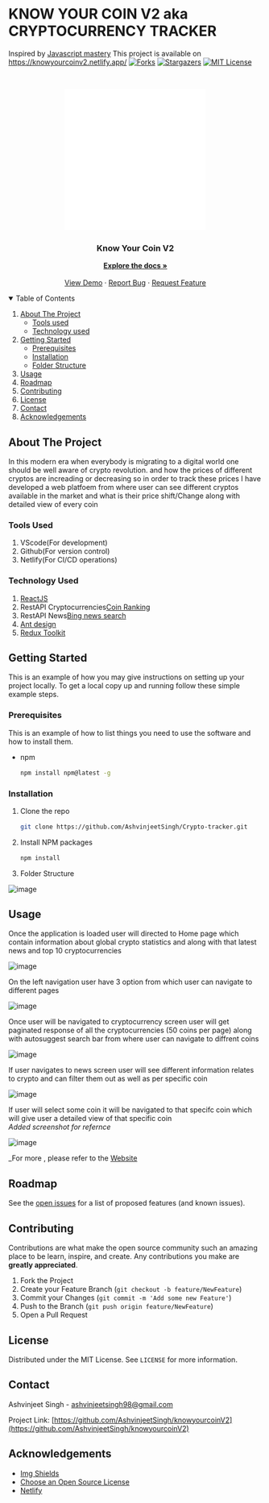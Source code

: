 # KNOW YOUR COIN V2 aka CRYPTOCURRENCY TRACKER
Inspired by [Javascript mastery](https://www.youtube.com/c/JavaScriptMastery)
This project is available on  https://knowyourcoinv2.netlify.app/
[![Forks][forks-shield]][forks-url]
[![Stargazers][stars-shield]][stars-url]
[![MIT License][license-shield]][license-url]

<!-- PROJECT LOGO -->
<br />
<p align="center">
  <a href="https://github.com/AshvinjeetSingh/knowyourcoinV2">
    <img src="/src/images/cryptocurrency.png" alt="Logo" width="280" height="280" >
  </a>

  <h3 align="center">Know Your Coin V2</h3>

  <p align="center">
    <a href="https://github.com/AshvinjeetSingh/knowyourcoinV2"><strong>Explore the docs »</strong></a>
    <br />
    <br />
    <a href="https://knowyourcoinv2.netlify.app/">View Demo</a>
    ·
    <a href="https://github.com/AshvinjeetSingh/knowyourcoinV2/issues">Report Bug</a>
    ·
    <a href="https://github.com/AshvinjeetSingh/knowyourcoinV2/issues">Request Feature</a>
  </p>
</p>

<!-- TABLE OF CONTENTS -->
<details open="open">
  <summary>Table of Contents</summary>
  <ol>
    <li>
      <a href="#about-the-project">About The Project</a>
      <ul>
        <li><a href="#Tools-used">Tools used</a></li>
        <li><a href="#Technology-used">Technology used</a></li>
      </ul>
    </li>
    <li>
      <a href="#getting-started">Getting Started</a>
      <ul>
        <li><a href="#prerequisites">Prerequisites</a></li>
        <li><a href="#installation">Installation</a></li>
        <li><a href="#folder-structure">Folder Structure</a></li>
      </ul>
    </li>
    <li><a href="#usage">Usage</a></li>
    <li><a href="#roadmap">Roadmap</a></li>
    <li><a href="#contributing">Contributing</a></li>
    <li><a href="#license">License</a></li>
    <li><a href="#contact">Contact</a></li>
    <li><a href="#acknowledgements">Acknowledgements</a></li>
  </ol>
</details>



<!-- ABOUT THE PROJECT -->
## About The Project
In this modern era when everybody is migrating to a digital world one should be well aware of crypto revolution. and how the prices of different cryptos are increading or decreasing so in order to track these prices I have developed a web platfoem from where user can see different cryptos available in the market and what is their price shift/Change along with detailed view of every coin


### Tools Used

1. VScode(For development)
2. Github(For version control)
3. Netlify(For CI/CD operations)


### Technology Used
1. [ReactJS](https://reactjs.org/)
2. RestAPI Cryptocurrencies[Coin Ranking](https://rapidapi.com/Coinranking/api/coinranking1/)
3. RestAPI News[Bing news search](https://rapidapi.com/microsoft-azure-org-microsoft-cognitive-services/api/bing-news-search1/)
4. [Ant design](https://ant.design/)
5. [Redux Toolkit](https://redux-toolkit.js.org/)



## Getting Started

This is an example of how you may give instructions on setting up your project locally.
To get a local copy up and running follow these simple example steps.

### Prerequisites

This is an example of how to list things you need to use the software and how to install them.
* npm
  ```sh
  npm install npm@latest -g
  ```
### Installation

1. Clone the repo
   ```sh
   git clone https://github.com/AshvinjeetSingh/Crypto-tracker.git
   ```
2. Install NPM packages
   ```sh
   npm install
   ```

3. Folder Structure

![image](https://user-images.githubusercontent.com/51511908/151857333-e940089e-fb6c-4bf8-b04e-f43b712f0109.png)

## Usage
Once the application is loaded user will directed to Home page which contain information about global crypto statistics and along with that latest news and top 10 cryptocurrencies <br/>

![image](https://user-images.githubusercontent.com/51511908/151855183-2905cc4e-11cc-41e6-a574-2ab10902cca4.png)

On the left navigation user have 3 option from which user can navigate to different pages<br/>

![image](https://user-images.githubusercontent.com/51511908/151856426-c5fc1279-7e56-4935-9c84-24cc747bfbda.png)

Once user will be navigated to cryptocurrency screen user will get paginated response of all the cryptocurrencies (50 coins per page) along with autosuggest search bar from where user can navigate to diffrent coins <br/>

![image](https://user-images.githubusercontent.com/51511908/151856741-1b9dd790-57a0-48ae-99e0-574ab05b5e51.png)

If user navigates to news screen user will see different information relates to crypto and can filter them out as well as per specific coin

![image](https://user-images.githubusercontent.com/51511908/151857103-f73ae443-fedb-45fe-8373-1abed6cd001e.png)

If user will select some coin it will be navigated to that specifc coin which will give user  a detailed view of that specific coin <br/>
_Added screenshot for refernce_

![image](https://user-images.githubusercontent.com/51511908/151856076-2f2bf9a1-6ef3-480f-b2e0-91c7b732197a.png)

_For more , please refer to the [Website](https://knowyourcoin.netlify.app/)



<!-- ROADMAP -->
## Roadmap

See the [open issues](https://github.com/AshvinjeetSingh/knowyourcoinV2/issues) for a list of proposed features (and known issues).

<!-- CONTRIBUTING -->
## Contributing

Contributions are what make the open source community such an amazing place to be learn, inspire, and create. Any contributions you make are **greatly appreciated**.

1. Fork the Project
2. Create your Feature Branch (`git checkout -b feature/NewFeature`)
3. Commit your Changes (`git commit -m 'Add some new Feature'`)
4. Push to the Branch (`git push origin feature/NewFeature`)
5. Open a Pull Request


<!-- LICENSE -->
## License

Distributed under the MIT License. See `LICENSE` for more information.


<!-- CONTACT -->
## Contact

Ashvinjeet Singh - ashvinjeetsingh98@gmail.com

Project Link: [https://github.com/AshvinjeetSingh/knowyourcoinV2](https://github.com/AshvinjeetSingh/knowyourcoinV2)

<!-- ACKNOWLEDGEMENTS -->
## Acknowledgements
* [Img Shields](https://shields.io)
* [Choose an Open Source License](https://choosealicense.com)
* [Netlify](https://www.netlify.com/)




<!-- MARKDOWN LINKS & IMAGES -->

[contributors-url]: https://github.com/AshvinjeetSingh/knowyourcoinV2/graphs/contributors
[forks-shield]: https://img.shields.io/github/forks/AshvinjeetSingh/knowyourcoinV2
[forks-url]: https://github.com/AshvinjeetSingh/knowyourcoinV2/network/members
[stars-shield]: 	https://img.shields.io/github/stars/AshvinjeetSingh/knowyourcoinV2
[stars-url]: https://github.com/AshvinjeetSingh/knowyourcoinV2/stargazers
[issues-url]: https://img.shields.io/github/issues/AshvinjeetSingh/knowyourcoinV2
[license-shield]: https://img.shields.io/github/license/AshvinjeetSingh/knowyourcoinV2
[license-url]: https://github.co/AshvinjeetSingh/Crypto-tracker/blob/master/LICENSE.txt
[linkedin-url]: www.linkedin.com/in/ashvinjeetsingh
[product-screenshot]: images/productscreenshot.png

